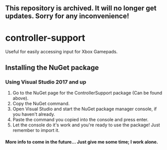 ## **This repository is archived. It will no longer get updates. Sorry for any inconvenience!** 

# controller-support
Useful for easily accessing input for Xbox Gamepads.

## Installing the NuGet package

### Using Visual Studio 2017 and up

1. Go to the NuGet page for the ControllerSupport package (Can be found above).
2. Copy the NuGet command.
3. Open Visual Studio and start the NuGet package manager console, if you haven't already.
4. Paste the command you copied into the console and press enter.
5. Let the console do it's work and you're ready to use the package! Just remember to import it.

#### More info to come in the future... Just give me some time; I work alone.
